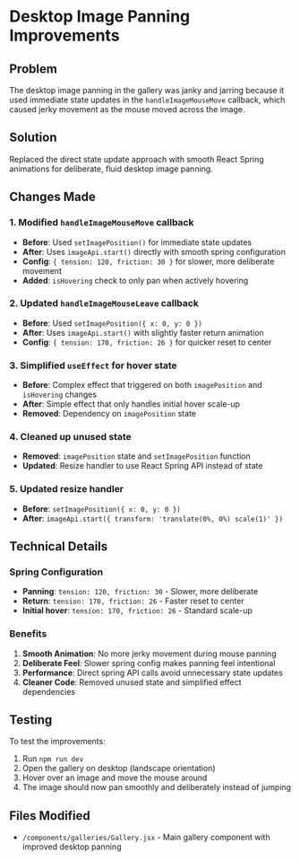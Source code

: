 # Desktop Image Panning Improvements

## Problem

The desktop image panning in the gallery was janky and jarring because it used immediate state updates in the `handleImageMouseMove` callback, which caused jerky movement as the mouse moved across the image.

## Solution

Replaced the direct state update approach with smooth React Spring animations for deliberate, fluid desktop image panning.

## Changes Made

### 1. **Modified `handleImageMouseMove` callback**

- **Before**: Used `setImagePosition()` for immediate state updates
- **After**: Uses `imageApi.start()` directly with smooth spring configuration
- **Config**: `{ tension: 120, friction: 30 }` for slower, more deliberate movement
- **Added**: `isHovering` check to only pan when actively hovering

### 2. **Updated `handleImageMouseLeave` callback**

- **Before**: Used `setImagePosition({ x: 0, y: 0 })`
- **After**: Uses `imageApi.start()` with slightly faster return animation
- **Config**: `{ tension: 170, friction: 26 }` for quicker reset to center

### 3. **Simplified `useEffect` for hover state**

- **Before**: Complex effect that triggered on both `imagePosition` and `isHovering` changes
- **After**: Simple effect that only handles initial hover scale-up
- **Removed**: Dependency on `imagePosition` state

### 4. **Cleaned up unused state**

- **Removed**: `imagePosition` state and `setImagePosition` function
- **Updated**: Resize handler to use React Spring API instead of state

### 5. **Updated resize handler**

- **Before**: `setImagePosition({ x: 0, y: 0 })`
- **After**: `imageApi.start({ transform: 'translate(0%, 0%) scale(1)' })`

## Technical Details

### Spring Configuration

- **Panning**: `tension: 120, friction: 30` - Slower, more deliberate
- **Return**: `tension: 170, friction: 26` - Faster reset to center
- **Initial hover**: `tension: 170, friction: 26` - Standard scale-up

### Benefits

1. **Smooth Animation**: No more jerky movement during mouse panning
2. **Deliberate Feel**: Slower spring config makes panning feel intentional
3. **Performance**: Direct spring API calls avoid unnecessary state updates
4. **Cleaner Code**: Removed unused state and simplified effect dependencies

## Testing

To test the improvements:

1. Run `npm run dev`
2. Open the gallery on desktop (landscape orientation)
3. Hover over an image and move the mouse around
4. The image should now pan smoothly and deliberately instead of jumping

## Files Modified

- `/components/galleries/Gallery.jsx` - Main gallery component with improved desktop panning

